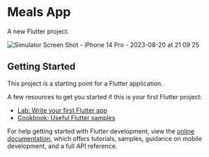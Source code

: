 # Meals App

A new Flutter project.

![Simulator Screen Shot - iPhone 14 Pro - 2023-08-20 at 21 09 25](https://github.com/jagnesh/Meals-App-Flutter/assets/6381879/114f4185-078f-45bd-bb8f-23e8ee95b8e8)




## Getting Started

This project is a starting point for a Flutter application.

A few resources to get you started if this is your first Flutter project:

- [Lab: Write your first Flutter app](https://docs.flutter.dev/get-started/codelab)
- [Cookbook: Useful Flutter samples](https://docs.flutter.dev/cookbook)

For help getting started with Flutter development, view the
[online documentation](https://docs.flutter.dev/), which offers tutorials,
samples, guidance on mobile development, and a full API reference.
